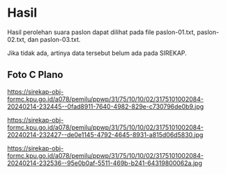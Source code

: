 # Hasil

Hasil perolehan suara paslon dapat dilihat pada file paslon-01.txt, paslon-02.txt, dan paslon-03.txt.

Jika tidak ada, artinya data tersebut belum ada pada SIREKAP.

## Foto C Plano

https://sirekap-obj-formc.kpu.go.id/a078/pemilu/ppwp/31/75/10/10/02/3175101002084-20240214-232445--0fad8911-7640-4982-829e-c730796de0b9.jpg

https://sirekap-obj-formc.kpu.go.id/a078/pemilu/ppwp/31/75/10/10/02/3175101002084-20240214-232427--de0e1145-4792-4645-8931-a815d06d5830.jpg

https://sirekap-obj-formc.kpu.go.id/a078/pemilu/ppwp/31/75/10/10/02/3175101002084-20240214-232536--95e0b0af-5511-469b-b241-64319800062a.jpg
